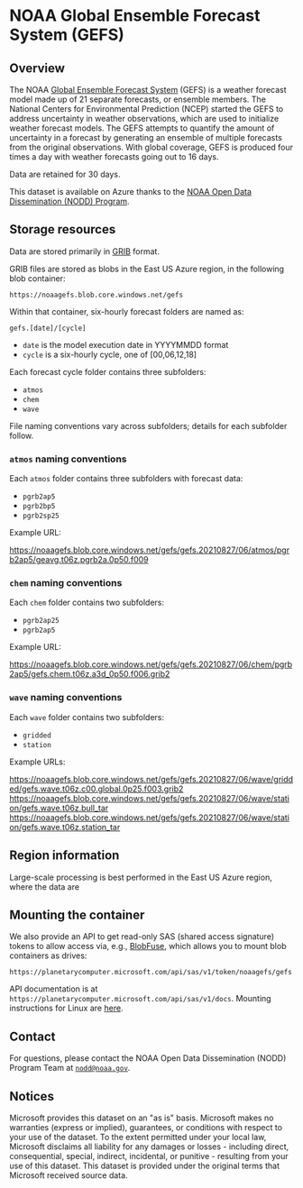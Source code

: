 # NOAA Global Ensemble Forecast System (GEFS)

## Overview

The NOAA [Global Ensemble Forecast System](https://www.ncei.noaa.gov/products/weather-climate-models/global-ensemble-forecast) (GEFS) is a weather forecast model made up of 21 separate forecasts, or ensemble members. The National Centers for Environmental Prediction (NCEP) started the GEFS to address uncertainty in weather observations, which are used to initialize weather forecast models. The GEFS attempts to quantify the amount of uncertainty in a forecast by generating an ensemble of multiple forecasts from the original observations.  With global coverage, GEFS is produced four times a day with weather forecasts going out to 16 days.

Data are retained for 30 days.

This dataset is available on Azure thanks to the [NOAA Open Data Dissemination (NODD) Program](https://www.noaa.gov/information-technology/open-data-dissemination).


## Storage resources

Data are stored primarily in [GRIB](https://en.wikipedia.org/wiki/GRIB) format.

GRIB files are stored as blobs in the East US Azure region, in the following blob container:

`https://noaagefs.blob.core.windows.net/gefs`

Within that container, six-hourly forecast folders are named as:

`gefs.[date]/[cycle]`

* `date` is the model execution date in YYYYMMDD format
* `cycle` is a six-hourly cycle, one of [00,06,12,18]

Each forecast cycle folder contains three subfolders:

* `atmos`
* `chem`
* `wave`

File naming conventions vary across subfolders; details for each subfolder follow.

### `atmos` naming conventions

Each `atmos` folder contains three subfolders with forecast data:

* `pgrb2ap5`
* `pgrb2bp5`
* `pgrb2sp25`

Example URL:

<https://noaagefs.blob.core.windows.net/gefs/gefs.20210827/06/atmos/pgrb2ap5/geavg.t06z.pgrb2a.0p50.f009>

### `chem` naming conventions

Each `chem` folder contains two subfolders:

* `pgrb2ap25`
* `pgrb2ap5`

Example URL:

<https://noaagefs.blob.core.windows.net/gefs/gefs.20210827/06/chem/pgrb2ap5/gefs.chem.t06z.a3d_0p50.f006.grib2>

### `wave` naming conventions

Each `wave` folder contains two subfolders:

* `gridded`
* `station`

Example URLs:

<https://noaagefs.blob.core.windows.net/gefs/gefs.20210827/06/wave/gridded/gefs.wave.t06z.c00.global.0p25.f003.grib2>
<https://noaagefs.blob.core.windows.net/gefs/gefs.20210827/06/wave/station/gefs.wave.t06z.bull_tar>
<https://noaagefs.blob.core.windows.net/gefs/gefs.20210827/06/wave/station/gefs.wave.t06z.station_tar>


## Region information

Large-scale processing is best performed in the East US Azure region, where the data are 


## Mounting the container

We also provide an API to get read-only SAS (shared access signature) tokens to allow access via, e.g., [BlobFuse](https://github.com/Azure/azure-storage-fuse), which allows you to mount blob containers as drives:

`https://planetarycomputer.microsoft.com/api/sas/v1/token/noaagefs/gefs`

API documentation is at `https://planetarycomputer.microsoft.com/api/sas/v1/docs`.
Mounting instructions for Linux are [here](https://docs.microsoft.com/en-us/azure/storage/blobs/storage-how-to-mount-container-linux).


## Contact

For questions, please contact the NOAA Open Data Dissemination (NODD) Program Team at [`nodd@noaa.gov`](mailto:nodd@noaa.gov?subject=azure%20gefs%20question).


## Notices

Microsoft provides this dataset on an "as is" basis.  Microsoft makes no warranties (express or implied), guarantees, or conditions with respect to your use of the dataset.  To the extent permitted under your local law, Microsoft disclaims all liability for any damages or losses - including direct, consequential, special, indirect, incidental, or punitive - resulting from your use of this dataset.  This dataset is provided under the original terms that Microsoft received source data.
